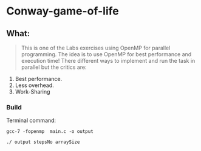 # Conway-game-of-life

## What:
> This is one of the Labs exercises using OpenMP for parallel programming. 
> The idea is to use OpenMP for best performance and execution time! 
> There different ways to implement and run the task in parallel but the critics are: 

1. Best performance.
2. Less overhead.
3. Work-Sharing 

### Build 
Terminal command: 

```
gcc-7 -fopenmp  main.c -o output 
```

```
./ output stepsNo arraySize
```
